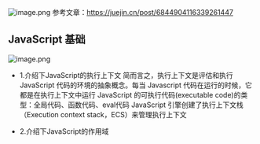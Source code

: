 ![image.png](https://s2.loli.net/2022/01/12/VGTFUqfWowJnxMr.png)
参考文章：<https://juejin.cn/post/6844904116339261447>

## JavaScript 基础
![image.png](https://s2.loli.net/2022/01/12/vWb7eZc8PmMXszT.png)

* 1.介绍下JavaScript的执行上下文
    简而言之，执行上下文是评估和执行 JavaScript 代码的环境的抽象概念。每当 Javascript 代码在运行的时候，它都是在执行上下文中运行
    JavaScript 的可执行代码(executable code)的类型：全局代码、函数代码、eval代码
    JavaScript 引擎创建了执行上下文栈（Execution context stack，ECS）来管理执行上下文
  
* 2.介绍下JavaScript的作用域

